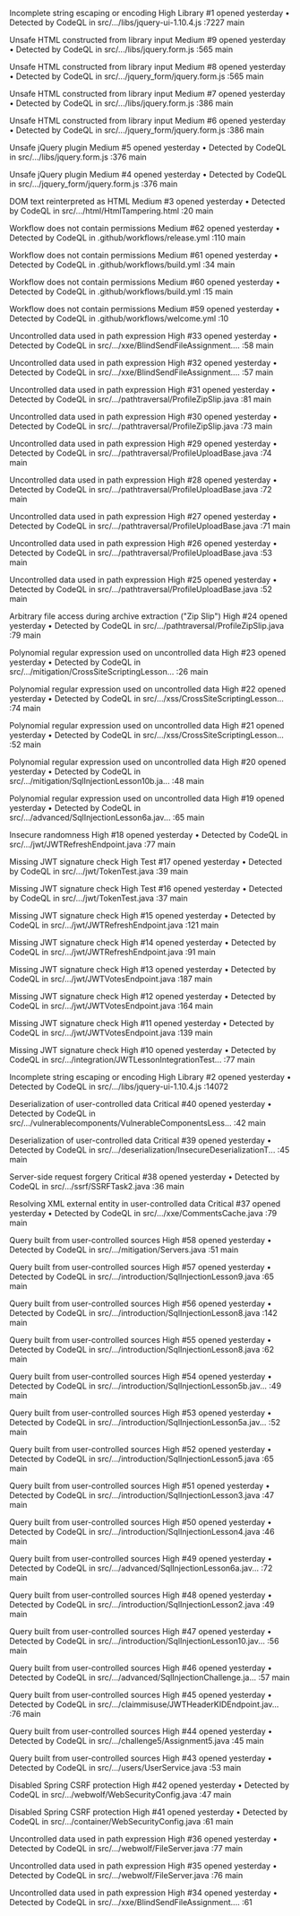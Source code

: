 Incomplete string escaping or encoding
High
Library
#1 opened yesterday • Detected by CodeQL in src/.../libs/jquery-ui-1.10.4.js :7227
main

Unsafe HTML constructed from library input
Medium
#9 opened yesterday • Detected by CodeQL in src/.../libs/jquery.form.js :565
main

Unsafe HTML constructed from library input
Medium
#8 opened yesterday • Detected by CodeQL in src/.../jquery_form/jquery.form.js :565
main

Unsafe HTML constructed from library input
Medium
#7 opened yesterday • Detected by CodeQL in src/.../libs/jquery.form.js :386
main

Unsafe HTML constructed from library input
Medium
#6 opened yesterday • Detected by CodeQL in src/.../jquery_form/jquery.form.js :386
main

Unsafe jQuery plugin
Medium
#5 opened yesterday • Detected by CodeQL in src/.../libs/jquery.form.js :376
main

Unsafe jQuery plugin
Medium
#4 opened yesterday • Detected by CodeQL in src/.../jquery_form/jquery.form.js :376
main

DOM text reinterpreted as HTML
Medium
#3 opened yesterday • Detected by CodeQL in src/.../html/HtmlTampering.html :20
main

Workflow does not contain permissions
Medium
#62 opened yesterday • Detected by CodeQL in .github/workflows/release.yml :110
main

Workflow does not contain permissions
Medium
#61 opened yesterday • Detected by CodeQL in .github/workflows/build.yml :34
main

Workflow does not contain permissions
Medium
#60 opened yesterday • Detected by CodeQL in .github/workflows/build.yml :15
main

Workflow does not contain permissions
Medium
#59 opened yesterday • Detected by CodeQL in .github/workflows/welcome.yml :10

Uncontrolled data used in path expression
High
#33 opened yesterday • Detected by CodeQL in src/.../xxe/BlindSendFileAssignment.... :58
main

Uncontrolled data used in path expression
High
#32 opened yesterday • Detected by CodeQL in src/.../xxe/BlindSendFileAssignment.... :57
main

Uncontrolled data used in path expression
High
#31 opened yesterday • Detected by CodeQL in src/.../pathtraversal/ProfileZipSlip.java :81
main

Uncontrolled data used in path expression
High
#30 opened yesterday • Detected by CodeQL in src/.../pathtraversal/ProfileZipSlip.java :73
main

Uncontrolled data used in path expression
High
#29 opened yesterday • Detected by CodeQL in src/.../pathtraversal/ProfileUploadBase.java :74
main

Uncontrolled data used in path expression
High
#28 opened yesterday • Detected by CodeQL in src/.../pathtraversal/ProfileUploadBase.java :72
main

Uncontrolled data used in path expression
High
#27 opened yesterday • Detected by CodeQL in src/.../pathtraversal/ProfileUploadBase.java :71
main

Uncontrolled data used in path expression
High
#26 opened yesterday • Detected by CodeQL in src/.../pathtraversal/ProfileUploadBase.java :53
main

Uncontrolled data used in path expression
High
#25 opened yesterday • Detected by CodeQL in src/.../pathtraversal/ProfileUploadBase.java :52
main

Arbitrary file access during archive extraction ("Zip Slip")
High
#24 opened yesterday • Detected by CodeQL in src/.../pathtraversal/ProfileZipSlip.java :79
main

Polynomial regular expression used on uncontrolled data
High
#23 opened yesterday • Detected by CodeQL in src/.../mitigation/CrossSiteScriptingLesson... :26
main

Polynomial regular expression used on uncontrolled data
High
#22 opened yesterday • Detected by CodeQL in src/.../xss/CrossSiteScriptingLesson... :74
main

Polynomial regular expression used on uncontrolled data
High
#21 opened yesterday • Detected by CodeQL in src/.../xss/CrossSiteScriptingLesson... :52
main

Polynomial regular expression used on uncontrolled data
High
#20 opened yesterday • Detected by CodeQL in src/.../mitigation/SqlInjectionLesson10b.ja... :48
main

Polynomial regular expression used on uncontrolled data
High
#19 opened yesterday • Detected by CodeQL in src/.../advanced/SqlInjectionLesson6a.jav... :65
main

Insecure randomness
High
#18 opened yesterday • Detected by CodeQL in src/.../jwt/JWTRefreshEndpoint.java :77
main

Missing JWT signature check
High
Test
#17 opened yesterday • Detected by CodeQL in src/.../jwt/TokenTest.java :39
main

Missing JWT signature check
High
Test
#16 opened yesterday • Detected by CodeQL in src/.../jwt/TokenTest.java :37
main

Missing JWT signature check
High
#15 opened yesterday • Detected by CodeQL in src/.../jwt/JWTRefreshEndpoint.java :121
main

Missing JWT signature check
High
#14 opened yesterday • Detected by CodeQL in src/.../jwt/JWTRefreshEndpoint.java :91
main

Missing JWT signature check
High
#13 opened yesterday • Detected by CodeQL in src/.../jwt/JWTVotesEndpoint.java :187
main

Missing JWT signature check
High
#12 opened yesterday • Detected by CodeQL in src/.../jwt/JWTVotesEndpoint.java :164
main

Missing JWT signature check
High
#11 opened yesterday • Detected by CodeQL in src/.../jwt/JWTVotesEndpoint.java :139
main

Missing JWT signature check
High
#10 opened yesterday • Detected by CodeQL in src/.../integration/JWTLessonIntegrationTest... :77
main

Incomplete string escaping or encoding
High
Library
#2 opened yesterday • Detected by CodeQL in src/.../libs/jquery-ui-1.10.4.js :14072

Deserialization of user-controlled data
Critical
#40 opened yesterday • Detected by CodeQL in src/.../vulnerablecomponents/VulnerableComponentsLess... :42
main

Deserialization of user-controlled data
Critical
#39 opened yesterday • Detected by CodeQL in src/.../deserialization/InsecureDeserializationT... :45
main

Server-side request forgery
Critical
#38 opened yesterday • Detected by CodeQL in src/.../ssrf/SSRFTask2.java :36
main

Resolving XML external entity in user-controlled data
Critical
#37 opened yesterday • Detected by CodeQL in src/.../xxe/CommentsCache.java :79
main

Query built from user-controlled sources
High
#58 opened yesterday • Detected by CodeQL in src/.../mitigation/Servers.java :51
main

Query built from user-controlled sources
High
#57 opened yesterday • Detected by CodeQL in src/.../introduction/SqlInjectionLesson9.java :65
main

Query built from user-controlled sources
High
#56 opened yesterday • Detected by CodeQL in src/.../introduction/SqlInjectionLesson8.java :142
main

Query built from user-controlled sources
High
#55 opened yesterday • Detected by CodeQL in src/.../introduction/SqlInjectionLesson8.java :62
main

Query built from user-controlled sources
High
#54 opened yesterday • Detected by CodeQL in src/.../introduction/SqlInjectionLesson5b.jav... :49
main

Query built from user-controlled sources
High
#53 opened yesterday • Detected by CodeQL in src/.../introduction/SqlInjectionLesson5a.jav... :52
main

Query built from user-controlled sources
High
#52 opened yesterday • Detected by CodeQL in src/.../introduction/SqlInjectionLesson5.java :65
main

Query built from user-controlled sources
High
#51 opened yesterday • Detected by CodeQL in src/.../introduction/SqlInjectionLesson3.java :47
main

Query built from user-controlled sources
High
#50 opened yesterday • Detected by CodeQL in src/.../introduction/SqlInjectionLesson4.java :46
main

Query built from user-controlled sources
High
#49 opened yesterday • Detected by CodeQL in src/.../advanced/SqlInjectionLesson6a.jav... :72
main

Query built from user-controlled sources
High
#48 opened yesterday • Detected by CodeQL in src/.../introduction/SqlInjectionLesson2.java :49
main

Query built from user-controlled sources
High
#47 opened yesterday • Detected by CodeQL in src/.../introduction/SqlInjectionLesson10.jav... :56
main

Query built from user-controlled sources
High
#46 opened yesterday • Detected by CodeQL in src/.../advanced/SqlInjectionChallenge.ja... :57
main

Query built from user-controlled sources
High
#45 opened yesterday • Detected by CodeQL in src/.../claimmisuse/JWTHeaderKIDEndpoint.jav... :76
main

Query built from user-controlled sources
High
#44 opened yesterday • Detected by CodeQL in src/.../challenge5/Assignment5.java :45
main

Query built from user-controlled sources
High
#43 opened yesterday • Detected by CodeQL in src/.../users/UserService.java :53
main

Disabled Spring CSRF protection
High
#42 opened yesterday • Detected by CodeQL in src/.../webwolf/WebSecurityConfig.java :47
main

Disabled Spring CSRF protection
High
#41 opened yesterday • Detected by CodeQL in src/.../container/WebSecurityConfig.java :61
main

Uncontrolled data used in path expression
High
#36 opened yesterday • Detected by CodeQL in src/.../webwolf/FileServer.java :77
main

Uncontrolled data used in path expression
High
#35 opened yesterday • Detected by CodeQL in src/.../webwolf/FileServer.java :76
main

Uncontrolled data used in path expression
High
#34 opened yesterday • Detected by CodeQL in src/.../xxe/BlindSendFileAssignment.... :61